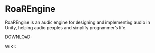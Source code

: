 # RoaREngine

RoaREngine is an audio engine for designing and implementing audio in Unity, helping audio peoples and simplify programmer’s life.

DOWNLOAD:

WIKI:
